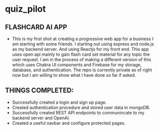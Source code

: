 # quiz_pilot
 ## FLASHCARD AI APP ##
* This is my first shot at creating a progressive web app for a business I am starting with some friends. I starting out using express and node.js as my backend server. And using Reactjs for my front end. This app uses open api mainly to gain flash card set material for any topic the user request. I am in the process of making a different version of this which uses Chakra UI components and Firebase for my storage, database, and authentication. The repo is currently private as of right now but I am willing to show what I have done so far if asked. 


 ## THINGS COMPLETED: ##
- Successfully created a login and sign up page.
- Created authentication procedure and stored user data in mongoDB.
- Successfully created REST API endpoints to communincate to my backend server and OpenAI.
- Created a useful navbar and configure protected pages.
